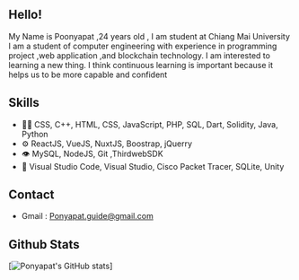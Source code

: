 </h1>

## Hello!

My Name is Poonyapat ,24 years old ,  I am student at Chiang Mai University
     I am a student of computer engineering with experience in programming project ,web application ,and blockchain technology.
         I  am  interested to learning a new thing. I think continuous learning is important because it helps us to be more capable and confident


## Skills
- 👨‍💻 CSS, C++, HTML, CSS, JavaScript, PHP, SQL, Dart, Solidity, Java, Python
- ⚙️ ReactJS, VueJS, NuxtJS, Boostrap, jQuerry
- 👁️ MySQL, NodeJS, Git ,ThirdwebSDK
- 💽 Visual Studio Code, Visual Studio, Cisco Packet Tracer, SQLite, Unity

## Contact
- Gmail : Ponyapat.guide@gmail.com

## Github Stats
[![Ponyapat's GitHub stats](https://github-readme-stats.vercel.app/api?username=Ponyapat&show_icons=true&theme=default#gh-light-mode-only)]
